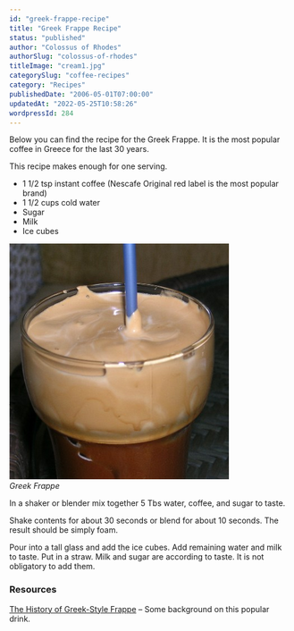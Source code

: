 ```yaml
---
id: "greek-frappe-recipe"
title: "Greek Frappe Recipe"
status: "published"
author: "Colossus of Rhodes"
authorSlug: "colossus-of-rhodes"
titleImage: "cream1.jpg"
categorySlug: "coffee-recipes"
category: "Recipes"
publishedDate: "2006-05-01T07:00:00"
updatedAt: "2022-05-25T10:58:26"
wordpressId: 284
---
```


Below you can find the recipe for the Greek Frappe. It is the most popular coffee in Greece for the last 30 years.

This recipe makes enough for one serving.

-   1 1/2 tsp instant coffee (Nescafe Original red label is the most popular brand)
-   1 1/2 cups cold water
-   Sugar
-   Milk
-   Ice cubes

![greek frappe](cream1.jpg)  
*Greek Frappe*

In a shaker or blender mix together 5 Tbs water, coffee, and sugar to taste.

Shake contents for about 30 seconds or blend for about 10 seconds. The result should be simply foam.

Pour into a tall glass and add the ice cubes. Add remaining water and milk to taste. Put in a straw. Milk and sugar are according to taste. It is not obligatory to add them.

### Resources

[The History of Greek-Style Frappe](/the-history-of-greek-style-frappe/) – Some background on this popular drink.
